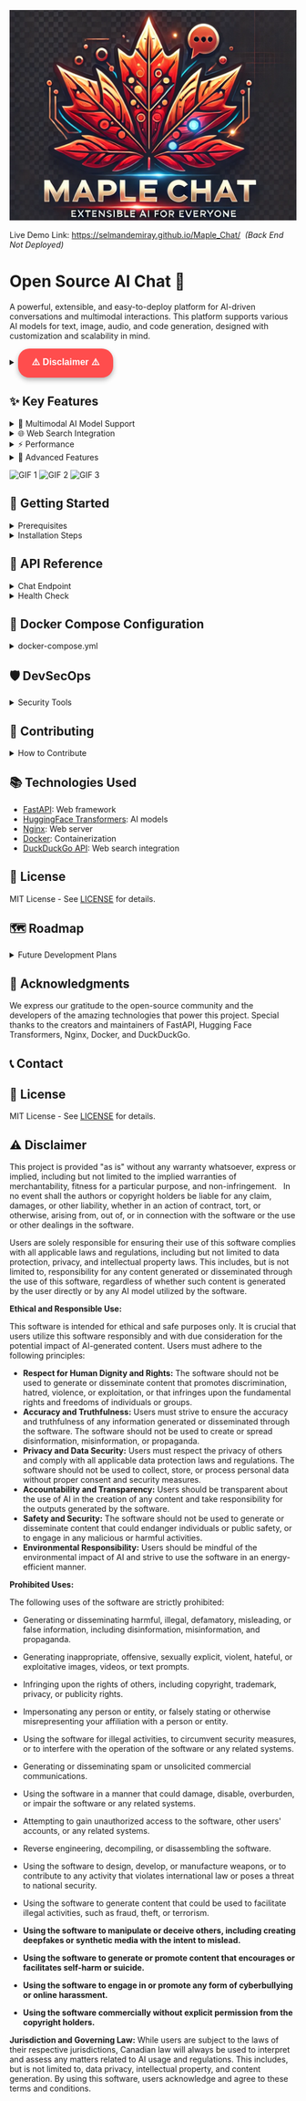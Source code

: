 ![Logo](./logo.png)

Live Demo Link: https://selmandemiray.github.io/Maple_Chat/  *(Back End Not Deployed)*

# Open Source AI Chat 🤖

A powerful, extensible, and easy-to-deploy platform for AI-driven conversations and multimodal interactions. This platform supports various AI models for text, image, audio, and code generation, designed with customization and scalability in mind.

<details>
  <summary>
    <button style="
      background-color: #ff4d4d;
      color: white;
      padding: 12px 24px;
      border: none;
      border-radius: 20px; 
      cursor: pointer;
      font-weight: bold;
      font-size: 16px;
      box-shadow: 0px 4px 8px rgba(0, 0, 0, 0.3);
      transition: transform 0.2s ease, box-shadow 0.2s ease; 
      ">
      ⚠️ Disclaimer ⚠️
    </button>
  </summary>

  This project is provided "as is" without any warranty whatsoever, express or implied, including but not limited to the implied warranties of merchantability, fitness for a particular purpose, and non-infringement.   
   In no event shall the authors or copyright holders be liable for any claim, damages, or other liability, whether in an action of contract, tort, or otherwise, arising from, out of, or in connection with the software or the use or other dealings in the software.   

  Users are solely responsible for ensuring their use of this software complies with all applicable laws and regulations, including but not limited to data protection, privacy, and intellectual property laws. This includes, but is not limited to, responsibility for any content generated or disseminated through the use of this software, regardless of whether such content is generated by the user directly or by any AI model utilized by the software. 

  **Ethical and Responsible Use:**

  This software is intended for ethical and safe purposes only.  It is crucial that users utilize this software responsibly and with due consideration for the potential impact of AI-generated content. Users must adhere to the following principles:

  * **Respect for Human Dignity and Rights:**  The software should not be used to generate or disseminate content that promotes discrimination, hatred, violence, or exploitation, or that infringes upon the fundamental rights and freedoms of individuals or groups.
  * **Accuracy and Truthfulness:** Users must strive to ensure the accuracy and truthfulness of any information generated or disseminated through the software. The software should not be used to create or spread disinformation, misinformation, or propaganda.
  * **Privacy and Data Security:** Users must respect the privacy of others and comply with all applicable data protection laws and regulations. The software should not be used to collect, store, or process personal data without proper consent and security measures.
  * **Accountability and Transparency:** Users should be transparent about the use of AI in the creation of any content and take responsibility for the outputs generated by the software.
  * **Safety and Security:** The software should not be used to generate or disseminate content that could endanger individuals or public safety, or to engage in any malicious or harmful activities.
  * **Environmental Responsibility:** Users should be mindful of the environmental impact of AI and strive to use the software in an energy-efficient manner.

  **Prohibited Uses:**

  The following uses of the software are strictly prohibited:

  * Generating or disseminating harmful, illegal, defamatory, misleading, or false information, including disinformation, misinformation, and propaganda.
  * Generating inappropriate, offensive, sexually explicit, violent, hateful, or exploitative images, videos, or text prompts.
  * Infringing upon the rights of others, including copyright, trademark, privacy, or publicity rights.
  * Impersonating any person or entity, or falsely stating or otherwise misrepresenting your affiliation with a person or entity.   
  * Using the software for illegal activities, to circumvent security measures, or to interfere with the operation of the software or any related systems.
  * Generating or disseminating spam or unsolicited commercial communications.
  * Using the software in a manner that could damage, disable, overburden, or impair the software or any related systems.
  * Attempting to gain unauthorized access to the software, other users' accounts, or any related systems.
  * Reverse engineering, decompiling, or disassembling the software.
  * Using the software to design, develop, or manufacture weapons, or to contribute to any activity that violates international law or poses a threat to national security. 
  * Using the software to generate content that could be used to facilitate illegal activities, such as fraud, theft, or terrorism.
  * **Using the software to manipulate or deceive others, including creating deepfakes or synthetic media with the intent to mislead.**
  * **Using the software to generate or promote content that encourages or facilitates self-harm or suicide.**
  * **Using the software to engage in or promote any form of cyberbullying or online harassment.**
  * **Using the software commercially without explicit permission from the copyright holders.**

  **Jurisdiction and Governing Law:** While users are subject to the laws of their respective jurisdictions, Canadian law will always be used to interpret and assess any matters related to AI usage and regulations. This includes, but is not limited to, data privacy, intellectual property, and content generation. By using this software, users acknowledge and agree to these terms and conditions.
</details>

## ✨ Key Features

<details>
  <summary>🌟 Multimodal AI Model Support</summary>

  - **Text Generation**: GPT-style models (GPT-3, Vicuna)
  - **Image Generation**: Stable Diffusion, DALL·E
  - **Audio Processing**: Speech-to-text, text-to-speech capabilities
  - **Code Generation**: Codex for programming assistance
  - Flexible model switching based on specific tasks
</details>

<details>
  <summary>🌐 Web Search Integration</summary>

  - Real-time web search enrichment using DuckDuckGo API
  - Enhanced context-rich responses
  - Configurable search functionality
</details>

<details>
  <summary>⚡ Performance</summary>

  - Full GPU acceleration with NVIDIA CUDA support
  - Optimized for Apple MPS (Metal Performance Shaders) on macOS
  - Automatic CPU fallback when GPU is unavailable
</details>

<details>
  <summary>🔧 Advanced Features</summary>

  - **Dynamic Model Management**: Runtime model switching without container rebuilds
  - **API Security**: Robust authentication with API keys and customizable rate limits
  - **Health Monitoring**: Automatic checks for frontend and backend services
</details>


![GIF 1](./gif1.gif)
![GIF 2](./gif2.gif)
![GIF 3](./gif3.gif)


## 🚀 Getting Started

<details>
  <summary>Prerequisites</summary>

  - [Docker](https://docs.docker.com/get-docker/)
  - [Docker Compose](https://docs.docker.com/compose/install/)
  - [NVIDIA Drivers](https://www.nvidia.com/Download/index.aspx) (for GPU support)
</details>

<details>
  <summary>Installation Steps</summary>

  1. **Clone the Repository**
    ```bash
    git clone [https://github.com/yourusername/open-source-ai-chat.git](https://github.com/yourusername/open-source-ai-chat.git)
    ```

  2. **Navigate to the Project Directory**
    ```bash
    cd open-source-ai-chat
    ```

  3. **Launch the Application**
    ```bash
    docker-compose up --build
    ```
</details>


## 🔌 API Reference

<details>
  <summary>Chat Endpoint</summary>

  ```bash
  POST /chat

  # Example Request
  curl -X POST "http://localhost:8007/chat" \
    -H "Content-Type: application/json" \
    -d '{"user_input": "What is AI?", "model": "gpt-3.5-turbo"}'

  # Example Response
  {
    "response": "AI stands for Artificial Intelligence, a branch of computer science..."
  }
  ```
</details>

<details>
  <summary>Health Check</summary>

  ```bash
  GET /health

  # Example Response
  {
    "status": "healthy"
  }
  ```
</details>


## 🐳 Docker Compose Configuration

<details>
  <summary>docker-compose.yml</summary>

  ```yaml
  # docker-compose.yml
  services:
    backend:
      build:
        context: .
        dockerfile: Dockerfile
      environment:
        - API_KEY=${API_KEY}
        - API_KEYS=${API_KEYS}
        - SECRET_KEY=${SECRET_KEY}
        - MODEL_NAME=${MODEL_NAME}
        - MAX_TOKENS=${MAX_TOKENS}
        - HOST=${HOST}
        - PORT=${PORT}
      env_file:
        - .env
      ports:
        - "8007:8007"
      volumes:
        - huggingface_cache:/home/myuser/.cache/huggingface
      deploy:
        resources:
          reservations:
            devices:
              - driver: nvidia
                count: 1
                capabilities: [gpu]
      healthcheck:
        test: ["CMD", "curl", "-f", "http://localhost:8007/health"]
        interval: 30s
        timeout: 10s
        retries: 3
        start_period: 40s

    frontend:
      image: nginx:alpine
      volumes:
        - ./index.html:/usr/share/nginx/html/index.html
        - ./logo.png:/usr/share/nginx/html/logo.png
        - ./nginx.conf:/etc/nginx/nginx.conf
      ports:
        - "8080:80"
      depends_on:
        - backend
      healthcheck:
        test: ["CMD", "wget", "-q", "-O", "-", "http://localhost:80/"]
        interval: 30s
        timeout: 10s
        retries: 3

  volumes:
    huggingface_cache:
      driver: local
  ```
</details>

## 🛡️ DevSecOps

<details>
  <summary>Security Tools</summary>

  This project prioritizes security and uses the following tools:

  * **Snyk**:  Snyk helps find and fix vulnerabilities in your code, open source dependencies, containers, and infrastructure as code.
      * To set up Snyk, you'll need to create a Snyk account and connect it to your GitHub repository.  Snyk will then automatically scan your code for vulnerabilities and provide recommendations for remediation. For more information, see the [Snyk documentation](https://docs.snyk.io/).
  * **SonarCloud**: SonarCloud is a cloud-based code analysis service that helps you improve code quality and security by identifying bugs, vulnerabilities, and code smells.
      * To integrate SonarCloud, you'll need to create a SonarCloud account and add your project. You'll also need to configure your CI/CD pipeline to run SonarCloud analysis on each code change.  See the [SonarCloud documentation](https://sonarcloud.io/documentation/) for details.
</details>

## 🤝 Contributing

<details>
  <summary>How to Contribute</summary>

  We welcome contributions! Here's how you can help:

  1. Fork the repository
  2. Create your feature branch (`git checkout -b feature/AmazingFeature`)
  3. Commit your changes (`git commit -m 'Add some AmazingFeature'`)
  4. Push to the branch (`git push origin feature/AmazingFeature`)
  5. Open a Pull Request
</details>

## 📚 Technologies Used

- [FastAPI](https://fastapi.tiangolo.com/): Web framework
- [HuggingFace Transformers](https://huggingface.co/): AI models
- [Nginx](https://nginx.org/): Web server
- [Docker](https://www.docker.com/): Containerization
- [DuckDuckGo API](https://duckduckgo.com/): Web search integration

## 📝 License

MIT License - See [LICENSE](LICENSE) for details.

## 🗺️ Roadmap

<details>
  <summary>Future Development Plans</summary>

* **Enhanced User Interface:** Develop a more interactive and user-friendly web interface with features like conversation history, user authentication, and customizable themes.
* **Expanded Model Support:** Integrate more AI models for diverse tasks, including translation, summarization, and question answering.
* **Improved Search Capabilities:** Implement more sophisticated search algorithms and explore alternative search providers for broader coverage and accuracy.
* **Plugin System:** Create a plugin architecture to allow developers to extend the platform's functionality with custom features and integrations.
* **Deployment Options:** Provide deployment guides for various cloud platforms and container orchestration systems like Kubernetes.
* **Community Building:** Foster a vibrant community of contributors and users through forums, chat channels, and regular meetups.
</details>

## 🙏 Acknowledgments

We express our gratitude to the open-source community and the developers of the amazing technologies that power this project. Special thanks to the creators and maintainers of FastAPI, Hugging Face Transformers, Nginx, Docker, and DuckDuckGo.

## 📞 Contact

## 📝 License

MIT License - See [LICENSE](LICENSE) for details.


## ⚠️ Disclaimer <a name="disclaimer"></a>

This project is provided "as is" without any warranty whatsoever, express or implied, including but not limited to the implied warranties of merchantability, fitness for a particular purpose, and non-infringement.   
 In no event shall the authors or copyright holders be liable for any claim, damages, or other liability, whether in an action of contract, tort, or otherwise, arising from, out of, or in connection with the software or the use or other dealings in the software.   


Users are solely responsible for ensuring their use of this software complies with all applicable laws and regulations, including but not limited to data protection, privacy, and intellectual property laws. This includes, but is not limited to, responsibility for any content generated or disseminated through the use of this software, regardless of whether such content is generated by the user directly or by any AI model utilized by the software. 

**Ethical and Responsible Use:**

This software is intended for ethical and safe purposes only.  It is crucial that users utilize this software responsibly and with due consideration for the potential impact of AI-generated content. Users must adhere to the following principles:

* **Respect for Human Dignity and Rights:**  The software should not be used to generate or disseminate content that promotes discrimination, hatred, violence, or exploitation, or that infringes upon the fundamental rights and freedoms of individuals or groups.
* **Accuracy and Truthfulness:** Users must strive to ensure the accuracy and truthfulness of any information generated or disseminated through the software. The software should not be used to create or spread disinformation, misinformation, or propaganda.
* **Privacy and Data Security:** Users must respect the privacy of others and comply with all applicable data protection laws and regulations. The software should not be used to collect, store, or process personal data without proper consent and security measures.
* **Accountability and Transparency:** Users should be transparent about the use of AI in the creation of any content and take responsibility for the outputs generated by the software.
* **Safety and Security:** The software should not be used to generate or disseminate content that could endanger individuals or public safety, or to engage in any malicious or harmful activities.
* **Environmental Responsibility:** Users should be mindful of the environmental impact of AI and strive to use the software in an energy-efficient manner.

**Prohibited Uses:**

The following uses of the software are strictly prohibited:

* Generating or disseminating harmful, illegal, defamatory, misleading, or false information, including disinformation, misinformation, and propaganda.
* Generating inappropriate, offensive, sexually explicit, violent, hateful, or exploitative images, videos, or text prompts.
* Infringing upon the rights of others, including copyright, trademark, privacy, or publicity rights.
* Impersonating any person or entity, or falsely stating or otherwise misrepresenting your affiliation with a person or entity.   

* Using the software for illegal activities, to circumvent security measures, or to interfere with the operation of the software or any related systems.
* Generating or disseminating spam or unsolicited commercial communications.
* Using the software in a manner that could damage, disable, overburden, or impair the software or any related systems.
* Attempting to gain unauthorized access to the software, other users' accounts, or any related systems.
* Reverse engineering, decompiling, or disassembling the software.
* Using the software to design, develop, or manufacture weapons, or to contribute to any activity that violates international law or poses a threat to national security. 
* Using the software to generate content that could be used to facilitate illegal activities, such as fraud, theft, or terrorism.
* **Using the software to manipulate or deceive others, including creating deepfakes or synthetic media with the intent to mislead.**
* **Using the software to generate or promote content that encourages or facilitates self-harm or suicide.**
* **Using the software to engage in or promote any form of cyberbullying or online harassment.**
* **Using the software commercially without explicit permission from the copyright holders.**

**Jurisdiction and Governing Law:** While users are subject to the laws of their respective jurisdictions, Canadian law will always be used to interpret and assess any matters related to AI usage and regulations. This includes, but is not limited to, data privacy, intellectual property, and content generation. By using this software, users acknowledge and agree to these terms and conditions. 

